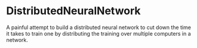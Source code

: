 # DistributedNeuralNetwork
A painful attempt to build a distributed neural network to cut down the time it takes to train one by distributing the training over multiple computers in a network.
